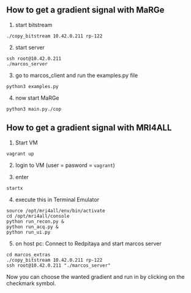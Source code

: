 ## How to get a gradient signal with MaRGe


1. start bitstream
```
./copy_bitstream 10.42.0.211 rp-122
```

2. start server
```
ssh root@10.42.0.211
./marcos_server
```

3. go to marcos_client and run the examples.py file
```
python3 examples.py
```

4. now start MaRGe
```
python3 main.py./cop
```


## How to get a gradient signal with MRI4ALL

1. Start VM
```
vagrant up
```

2. login to VM (user = pasword = `vagrant`)

3. enter
```
startx
```

4. execute this in Terminal Emulator
```
source /opt/mri4all/env/bin/activate
cd /opt/mri4all/console
python run_recon.py &
python run_acq.py &
python run_ui.py
```

5. on host pc: Connect to Redpitaya and start marcos server
```
cd marcos_extras
./copy_bitstream 10.42.0.211 rp-122
ssh root@10.42.0.211 "./marcos_server"
```
Now you can choose the wanted gradient and run in by clicking on the checkmark symbol.
